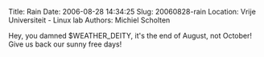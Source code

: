 Title: Rain
Date: 2006-08-28 14:34:25
Slug: 20060828-rain
Location: Vrije Universiteit - Linux lab
Authors: Michiel Scholten

<p>Hey, you damned $WEATHER_DEITY, it's the end of August, not October! Give us back our sunny free days!</p>